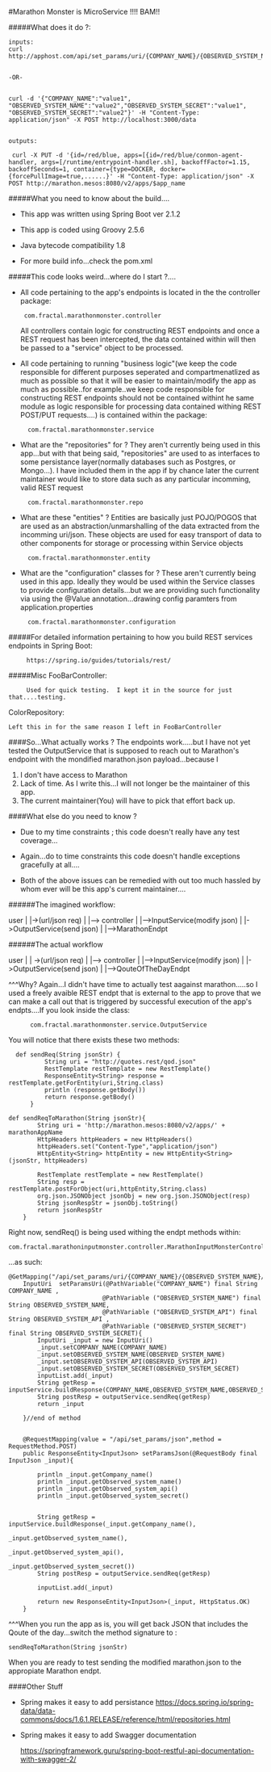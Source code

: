 #Marathon Monster is MicroService !!!!  BAM!!


#####What does it do ?:

    inputs:
    curl http://apphost.com/api/set_params/uri/{COMPANY_NAME}/{OBSERVED_SYSTEM_NAME}/{OBSERVED_SYSTEM_API}/{OBSERVED_SYSTEM_SECRET}
    
    
    -OR-
    
    
    curl -d '{"COMPANY_NAME":"value1", "OBSERVED_SYSTEM_NAME":"value2","OBSERVED_SYSTEM_SECRET":"value1", "OBSERVED_SYSTEM_SECRET":"value2"}' -H "Content-Type: application/json" -X POST http://localhost:3000/data


    outputs:
    
     curl -X PUT -d '{id=/red/blue, apps=[{id=/red/blue/conmon-agent-handler, args=[/runtime/entrypoint-handler.sh], backoffFactor=1.15, backoffSeconds=1, container={type=DOCKER, docker={forcePullImage=true,......}' -H "Content-Type: application/json" -X POST http://marathon.mesos:8080/v2/apps/$app_name



#####What you need to know about the build....
* This app was written using Spring Boot ver 2.1.2

* This app is coded using Groovy 2.5.6

* Java bytecode compatibility 1.8

* For more build info...check the pom.xml


#####This code looks weird...where do I start ?....
* All code pertaining to the app's endpoints is located in the the controller package:
       
       com.fractal.marathonmonster.controller
       
        
  All controllers contain logic for constructing REST endpoints and once a REST request has been intercepted, the data contained within will then be passed to a "service" object to be processed.
   
   


* All code pertaining to running "business logic"(we keep the code responsible for different purposes seperated and compartmenatlized as much as possible so that it will be easier to maintain/modify the app as much as possible..for example..we keep code responsible for constructing REST endpoints should not be contained withint he same module as logic responsible for processing data contained withing REST POST/PUT requests....) is contained within the package:

        com.fractal.marathonmonster.service

* What are the "repositories" for ?  They aren't currently being used in this app...but with that being said, "repositories" are used to as interfaces to some persistance layer(normally databases such as Postgres, or Mongo...).  I have included them in the app if by chance later the current maintainer would like to store data such as any particular incomming, valid REST request

        com.fractal.marathonmonster.repo


* What are these "entities" ?  Entities are basically just POJO/POGOS that are used as an abstraction/unmarshalling of the
data extracted from the incomming uri/json. These objects are used for easy transport of data to other components for storage or processing within Service objects

        com.fractal.marathonmonster.entity
        
        
 
* What are the  "configuration" classes for  ?  These aren't currently being used in this app.  Ideally they would be used  within the Service classes to provide configuration details...but we are providing such functionality via using the @Value annotation...drawing config paramters from application.properties

        com.fractal.marathonmonster.configuration
        
        
 #####For detailed information pertaining to how you build REST services endpoints in Spring Boot:
 
         https://spring.io/guides/tutorials/rest/
         



 #####Misc
 FooBarController:
 
         Used for quick testing.  I kept it in the source for just that....testing.


ColorRepository:

    Left this in for the same reason I left in FooBarController
    
    
####So...What actually works ?
The endpoints work.....but I have not
yet tested the OutputService that is supposed to reach out to Marathon's endpoint with the mondified marathon.json payload...because I
1. I don't have access to Marathon
2. Lack of time.  As I write this...I will not longer be the maintainer of this app.
3. The current maintainer(You) will have to pick that effort back up.

####What else do you need to know ?

*   Due to my time constraints ; this code doesn't really have any test coverage...

*   Again...do to time constraints this code doesn't handle exceptions gracefully at all....

* Both of the above issues can be remedied with out too much hassled by whom ever will be this app's current maintainer....

######The imagined workflow:

user
|
|->(url/json req)
     |
     |--> controller
          |
          |-->InputService(modify json)
              |
              |->OutputService(send json)
                 |
                 |-->MarathonEndpt
                 
######The actual workflow 

user
|
| ->(url/json req)
     |
     |--> controller
          |
          |-->InputService(modify json)
              |
              |->OutputService(send json)
                 |
                 |-->QouteOfTheDayEndpt
                 
^^^Why?  Again...I didn't have time to actually test aagainst marathon.....so I used a freely avaible REST endpt that is external to the app to prove that we can make a call out that is triggered by successful execution of the app's endpts....If you look inside the class:

    
          com.fractal.marathonmonster.service.OutputService

You will notice that there exists these two methods:


      def sendReq(String jsonStr) {
              String uri = "http://quotes.rest/qod.json"
              RestTemplate restTemplate = new RestTemplate()
              ResponseEntity<String> response = restTemplate.getForEntity(uri,String.class)
              println (response.getBody())
              return response.getBody()
          }
          
    def sendReqToMarathon(String jsonStr){
            String uri = 'http://marathon.mesos:8080/v2/apps/' + marathonAppName
            HttpHeaders httpHeaders = new HttpHeaders()
            httpHeaders.set("Content-Type","application/json")
            HttpEntity<String> httpEntity = new HttpEntity<String>(jsonStr, httpHeaders)
    
            RestTemplate restTemplate = new RestTemplate()
            String resp = restTemplate.postForObject(uri,httpEntity,String.class)
            org.json.JSONObject jsonObj = new org.json.JSONObject(resp)
            String jsonRespStr = jsonObj.toString()
            return jsonRespStr
        }
                
                
    
Right now, sendReq() is being used withing the endpt methods within:

    com.fractal.marathoninputmonster.controller.MarathonInputMonsterController 
    
    
...as such:

    @GetMapping("/api/set_params/uri/{COMPANY_NAME}/{OBSERVED_SYSTEM_NAME}/{OBSERVED_SYSTEM_API}/{OBSERVED_SYSTEM_SECRET}")
        InputUri  setParamsUri(@PathVariable("COMPANY_NAME") final String COMPANY_NAME ,
                              @PathVariable ("OBSERVED_SYSTEM_NAME") final String OBSERVED_SYSTEM_NAME,
                              @PathVariable ("OBSERVED_SYSTEM_API") final String OBSERVED_SYSTEM_API ,
                              @PathVariable ("OBSERVED_SYSTEM_SECRET") final String OBSERVED_SYSTEM_SECRET){
            InputUri _input = new InputUri()
            _input.setCOMPANY_NAME(COMPANY_NAME)
            _input.setOBSERVED_SYSTEM_NAME(OBSERVED_SYSTEM_NAME)
            _input.setOBSERVED_SYSTEM_API(OBSERVED_SYSTEM_API)
            _input.setOBSERVED_SYSTEM_SECRET(OBSERVED_SYSTEM_SECRET)
            inputList.add(_input)
            String getResp = inputService.buildResponse(COMPANY_NAME,OBSERVED_SYSTEM_NAME,OBSERVED_SYSTEM_API,OBSERVED_SYSTEM_SECRET)
            String postResp = outputService.sendReq(getResp)
            return _input
    
        }//end of method
    
    
        @RequestMapping(value = "/api/set_params/json",method = RequestMethod.POST)
        public ResponseEntity<InputJson> setParamsJson(@RequestBody final InputJson _input){
    
            println _input.getCompany_name()
            println _input.getObserved_system_name()
            println _input.getObserved_system_api()
            println _input.getObserved_system_secret()
    
    
            String getResp = inputService.buildResponse(_input.getCompany_name(),
                                                        _input.getObserved_system_name(),
                                                        _input.getObserved_system_api(),
                                                        _input.getObserved_system_secret())
            String postResp = outputService.sendReq(getResp)
    
            inputList.add(_input)
    
            return new ResponseEntity<InputJson>(_input, HttpStatus.OK)
        }       
        
        
        
^^^When you run the app as is, you will get back JSON that includes the Qoute of the day...switch the method signature to :

    sendReqToMarathon(String jsonStr)
    
When you are ready to test sending the modified marathon.json to the appropiate Marathon endpt.




####Other Stuff

*   Spring makes it easy to add persistance
        https://docs.spring.io/spring-data/data-commons/docs/1.6.1.RELEASE/reference/html/repositories.html

*   Spring makes it easy to add Swagger documentation

    https://springframework.guru/spring-boot-restful-api-documentation-with-swagger-2/



